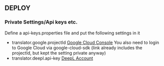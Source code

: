 ## DEPLOY

### Private Settings/Api keys etc.

Define a api-keys.properties file and put the following settings in it
- translator.google.projectId [Google Cloud Console](https://console.cloud.google.com/welcome?project=langfella-6d941) You also need to login to Google Cloud via google-cloud-sdk (link already includes the projectId, but kept the setting private anyway)
- translator.deepl.api-key [DeepL Account](https://www.deepl.com/en/your-account/keys)

